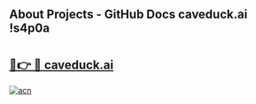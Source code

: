 ## About Projects - GitHub Docs caveduck.ai !s4p0a

# <h2><a href="https://andorid.site?title=caveduck.ai&ref=13PRO">🔗👉 🔴 caveduck.ai</a></h2>

[![acn](https://github.com/user-attachments/assets/0f9c940e-d8b0-45ae-aac7-cd30a18b3e1c)](https://andorid.site?title=caveduck.ai&ref=13PRO)

